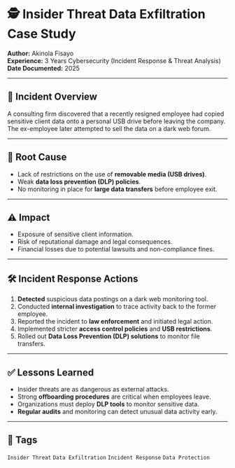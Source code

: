 # 🕵️ Insider Threat Data Exfiltration Case Study  

**Author:** Akinola Fisayo  
**Experience:** 3 Years Cybersecurity (Incident Response & Threat Analysis)  
**Date Documented:** 2025  

---

## 📌 Incident Overview  
A consulting firm discovered that a recently resigned employee had copied sensitive client data onto a personal USB drive before leaving the company.  
The ex-employee later attempted to sell the data on a dark web forum.  

---

## 🔎 Root Cause  
- Lack of restrictions on the use of **removable media (USB drives)**.  
- Weak **data loss prevention (DLP) policies**.  
- No monitoring in place for **large data transfers** before employee exit.  

---

## ⚠️ Impact  
- Exposure of sensitive client information.  
- Risk of reputational damage and legal consequences.  
- Financial losses due to potential lawsuits and non-compliance fines.  

---

## 🛠️ Incident Response Actions  
1. **Detected** suspicious data postings on a dark web monitoring tool.  
2. Conducted **internal investigation** to trace activity back to the former employee.  
3. Reported the incident to **law enforcement** and initiated legal action.  
4. Implemented stricter **access control policies** and **USB restrictions**.  
5. Rolled out **Data Loss Prevention (DLP) solutions** to monitor file transfers.  

---

## ✅ Lessons Learned  
- Insider threats are as dangerous as external attacks.  
- Strong **offboarding procedures** are critical when employees leave.  
- Organizations must deploy **DLP tools** to monitor sensitive data.  
- **Regular audits** and monitoring can detect unusual data activity early.  

---

## 📂 Tags  
`Insider Threat` `Data Exfiltration` `Incident Response` `Data Protection`
